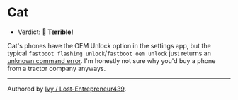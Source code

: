 # Cat

- Verdict: **🍅 Terrible!**

Cat's phones have the OEM Unlock option in the settings app, but the typical `fastboot flashing unlock`/`fastboot oem unlock` just returns an [unknown command error][Cat Unlock]. I'm honestly not sure why you'd buy a phone from a tractor company anyways.

***
Authored by [Ivy / Lost-Entrepreneur439](https://github.com/Lost-Entrepreneur439).<br/>

[Cat Unlock]:https://www.hovatek.com/forum/thread-32287.html
